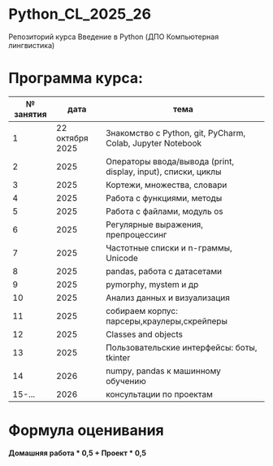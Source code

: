 # Python_CL_2025_26
Репозиторий курса Введение в Python (ДПО Компьютерная лингвистика)

# Программа курса: 

<table>
<thead>
<tr>
<th>№ занятия</th>
<th>дата</th>
<th>тема</th>
</tr>
</thead>
<tbody>
<tr>
<td>1</td>
<td>22 октября 2025</td>
<td>Знакомство с Python, git, PyCharm, Colab, Jupyter Notebook</td>
<tr>
<td>2</td>
<td>2025</td>
<td>Операторы ввода/вывода (print, display, input), списки, циклы</td>
<tr>
<td>3</td>
<td>2025</td>
<td>Кортежи, множества, словари</td>
<tr>
<td>4</td>
<td>2025</td>
<td>Работа с функциями, методы</td>
<tr>
<td>5</td>
<td>2025</td>
<td>Работа с файлами, модуль os</td>
<tr>
<td>6</td>
<td>2025</td>
<td>Регулярные выражения, препроцессинг</td>
<tr>
<td>7</td>
<td>2025</td>
<td>Частотные списки и n-граммы, Unicode</td>
<tr>
<td>8</td>
<td>2025</td>
<td>pandas, работа с датасетами</td>
<tr>
<td>9</td>
<td>2025</td>
<td>pymorphy, mystem и др</td>
<tr>
<td>10</td>
<td>2025</td>
<td>Анализ данных и визуализация</td>
<tr>
<td>11</td>
<td>2025</td>
<td>собираем корпус: парсеры,краулеры,скрейперы</td>
<tr>
<td>12</td>
<td>2025</td>
<td>Classes and objects</td>
<tr>
<td>13</td>
<td>2025</td>
<td>Пользовательские интерфейсы: боты, tkinter</td>
<tr>
<td>14</td>
<td>2026</td>
<td>numpy, pandas к машинному обучению</td>
<tr>
<td>15-...</td>
<td>2026</td>
<td>консультации по проектам</td>
<table>

# Формула оценивания

**Домашняя работа * 0,5 + Проект * 0,5**
